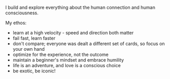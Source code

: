 I build and explore everything about the human connection and human consciousness. 

My ethos:
- learn at a high velocity - speed and direction both matter
- fail fast, learn faster
- don't compare; everyone was dealt a different set of cards, so focus on your own hand
- optimize for the experience, not the outcome
- maintain a beginner's mindset and embrace humility
- life is an adventure, and love is a conscious choice
- be exotic, be iconic!

<!---
jacqlinegeng/jacqlinegeng is a ✨ special ✨ repository because its `README.md` (this file) appears on your GitHub profile.
You can click the Preview link to take a look at your changes.
--->
